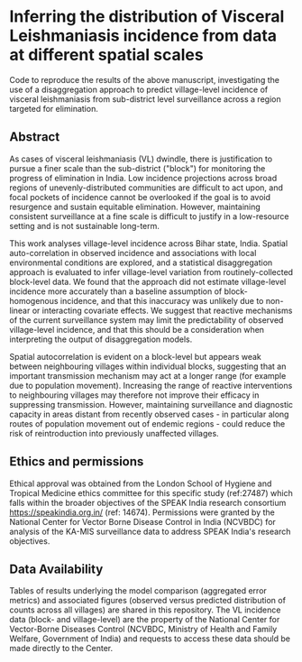 # Inferring the distribution of Visceral Leishmaniasis incidence from data at different spatial scales

Code to reproduce the results of the above manuscript, investigating the use of a disaggregation approach to predict village-level incidence of visceral leishmaniasis from sub-district level surveillance across a region targeted for elimination. 

## Abstract

As cases of visceral leishmaniasis (VL) dwindle, there is justification to pursue a finer scale than the sub-district ("block") for monitoring the progress of elimination in India. Low incidence projections across broad regions of unevenly-distributed communities are difficult to act upon, and  focal pockets of incidence cannot be overlooked if the goal is to avoid resurgence and sustain equitable elimination. However, maintaining consistent surveillance at a fine scale is difficult to justify in a low-resource setting and is not sustainable long-term. 

This work analyses village-level incidence across Bihar state, India. Spatial auto-correlation in observed incidence and associations with local environmental conditions are explored, and a statistical disaggregation approach is evaluated to infer village-level variation from routinely-collected block-level data. We found that the approach did not estimate village-level incidence more accurately than a baseline assumption of block-homogenous incidence, and that this inaccuracy was unlikely due to non-linear or interacting covariate effects. We suggest that reactive mechanisms of the current surveillance system may limit the predictability of observed village-level incidence, and that this should be a consideration when interpreting the output of disaggregation models. 

Spatial autocorrelation is evident on a block-level but appears weak between neighbouring villages within individual blocks, suggesting that an important transmission mechanism may act at a longer range (for example due to population movement). Increasing the range of reactive interventions to neighbouring villages may therefore not improve their efficacy in suppressing transmission. However, maintaining surveillance and diagnostic capacity in areas distant from recently observed cases - in particular along routes of population movement out of endemic regions - could reduce the risk of reintroduction into previously unaffected villages.

## Ethics and permissions

Ethical approval was obtained from the London School of Hygiene and Tropical Medicine ethics committee for this specific study (ref:27487) which falls within the broader objectives of the SPEAK India research consortium https://speakindia.org.in/ (ref: 14674). Permissions were granted by the National Center for Vector Borne Disease Control in India (NCVBDC) for analysis of the KA-MIS surveillance data to address SPEAK India's research objectives.

## Data Availability

Tables of results underlying the model comparison (aggregated error metrics) and associated figures (observed versus predicted distribution of counts across all villages) are shared in this repository. The VL incidence data (block- and village-level) are the property of the National Center for Vector-Borne Diseases Control (NCVBDC, Ministry of Health and Family Welfare, Government of India) and requests to access these data should be made directly to the Center. 
